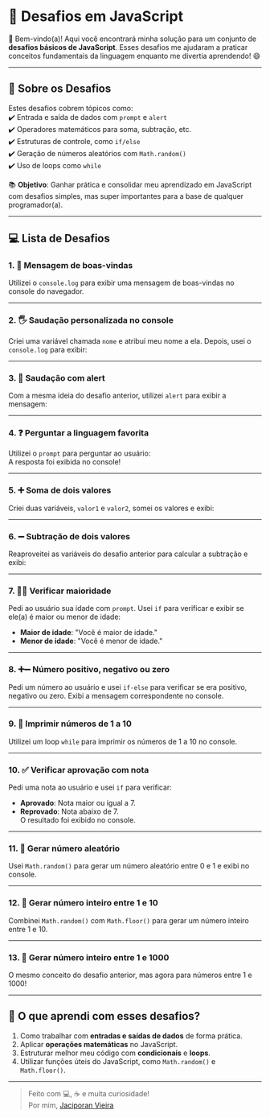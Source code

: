 # 🚀 Desafios em JavaScript  

🎉 Bem-vindo(a)! Aqui você encontrará minha solução para um conjunto de **desafios básicos de JavaScript**. Esses desafios me ajudaram a praticar conceitos fundamentais da linguagem enquanto me divertia aprendendo! 😄  

---

## 📝 Sobre os Desafios  

Estes desafios cobrem tópicos como:  
✔️ Entrada e saída de dados com `prompt` e `alert`  
✔️ Operadores matemáticos para soma, subtração, etc.  
✔️ Estruturas de controle, como `if/else`  
✔️ Geração de números aleatórios com `Math.random()`  
✔️ Uso de loops como `while`  

📚 **Objetivo**: Ganhar prática e consolidar meu aprendizado em JavaScript com desafios simples, mas super importantes para a base de qualquer programador(a).  

---

## 💻 Lista de Desafios  

### 1. 🌟 Mensagem de boas-vindas  
Utilizei o `console.log` para exibir uma mensagem de boas-vindas no console do navegador.  

---

### 2. 🖐️ Saudação personalizada no console  
Criei uma variável chamada `nome` e atribuí meu nome a ela. Depois, usei o `console.log` para exibir:  

---

### 3. 💬 Saudação com alert  
Com a mesma ideia do desafio anterior, utilizei `alert` para exibir a mensagem:  

---

### 4. ❓ Perguntar a linguagem favorita  
Utilizei o `prompt` para perguntar ao usuário:  
A resposta foi exibida no console!  

---

### 5. ➕ Soma de dois valores  
Criei duas variáveis, `valor1` e `valor2`, somei os valores e exibi:  

---

### 6. ➖ Subtração de dois valores  
Reaproveitei as variáveis do desafio anterior para calcular a subtração e exibi:  

---

### 7. 👨‍⚖️ Verificar maioridade  
Pedi ao usuário sua idade com `prompt`. Usei `if` para verificar e exibir se ele(a) é maior ou menor de idade:  
- **Maior de idade**: "Você é maior de idade."  
- **Menor de idade**: "Você é menor de idade."  

---

### 8. ➕➖ Número positivo, negativo ou zero  
Pedi um número ao usuário e usei `if-else` para verificar se era positivo, negativo ou zero. Exibi a mensagem correspondente no console.  

---

### 9. 🔢 Imprimir números de 1 a 10  
Utilizei um loop `while` para imprimir os números de 1 a 10 no console.  

---

### 10. ✅ Verificar aprovação com nota  
Pedi uma nota ao usuário e usei `if` para verificar:  
- **Aprovado**: Nota maior ou igual a 7.  
- **Reprovado**: Nota abaixo de 7.  
O resultado foi exibido no console.  

---

### 11. 🎲 Gerar número aleatório  
Usei `Math.random()` para gerar um número aleatório entre 0 e 1 e exibi no console.  

---

### 12. 🎯 Gerar número inteiro entre 1 e 10  
Combinei `Math.random()` com `Math.floor()` para gerar um número inteiro entre 1 e 10.  

---

### 13. 🎰 Gerar número inteiro entre 1 e 1000  
O mesmo conceito do desafio anterior, mas agora para números entre 1 e 1000!  

---

## 🌟 O que aprendi com esses desafios?  
1. Como trabalhar com **entradas e saídas de dados** de forma prática.  
2. Aplicar **operações matemáticas** no JavaScript.  
3. Estruturar melhor meu código com **condicionais** e **loops**.  
4. Utilizar funções úteis do JavaScript, como `Math.random()` e `Math.floor()`.  

---


> Feito com 💻, ☕ e muita curiosidade!  
Por mim, [Jaciporan Vieira](https://github.com/JaciporanVieira)  
